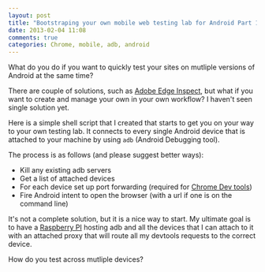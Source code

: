 ```yaml
---
layout: post
title: "Bootstraping your own mobile web testing lab for Android Part 1"
date: 2013-02-04 11:08
comments: true
categories: Chrome, mobile, adb, android
---
```

What do you do if you want to quickly test your sites on mutliple versions of Android at the same time?

There are couple of solutions, such as [Adobe Edge Inspect](http://html.adobe.com/edge/inspect/), but what if you want to create and manage your own in your own workflow?  I haven't seen single solution yet.

Here is a simple shell script that I created that starts to get you on your way to your own testing lab.  It connects to every single Android device that is attached to your machine by using `adb` (Android Debugging tool).

The process is as follows (and please suggest better ways):

*  Kill any existing adb servers
*  Get a list of attached devices
*  For each device set up port forwarding (required for [Chrome Dev tools](https://developers.google.com/chrome-developer-tools/docs/remote-debugging))
*  Fire Android intent to open the browser (with a url if one is on the command line)

<script src="https://gist.github.com/4706201.js"></script>

It's not a complete solution, but it is a nice way to start.  My ultimate goal is to have a [Raspberry PI](http://www.xda-developers.com/android/adb-fully-working-on-raspberry-pi/) hosting adb and all the devices that I can attach to it with an attached proxy that will route all my devtools requests to the correct device.

How do you test across mutliple devices?
